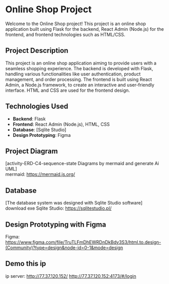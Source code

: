 # Online Shop Project

Welcome to the Online Shop project! This project is an online shop application built using Flask for the backend, React Admin (Node.js) for the frontend, and frontend technologies such as HTML/CSS.

## Project Description
This project is an online shop application aiming to provide users with a seamless shopping experience. The backend is developed with Flask, handling various functionalities like user authentication, product management, and order processing. The frontend is built using React Admin, a Node.js framework, to create an interactive and user-friendly interface. HTML and CSS are used for the frontend design.

## Technologies Used
- **Backend**: Flask
- **Frontend**: React Admin (Node.js), HTML, CSS
- **Database**: [Sqlite Studio]
- **Design Prototyping**: Figma

## Project Diagram
[activity-ERD-C4-sequence-state Diagrams by mermaid and generate Ai UML] <br>
mermaid: https://mermaid.js.org/
## Database
[The database system was designed with Sqlite Studio software] <br>
download exe Sqlite Studio: https://sqlitestudio.pl/
## Design Prototyping with Figma
Figma:
https://www.figma.com/file/TruTLFmDhEWRDnDkBdv3S3/html.to.design-(Community)?type=design&node-id=0-1&mode=design
## Demo this ip
ip server:
http://77.37.120.152/
http://77.37.120.152:4173/#/login
